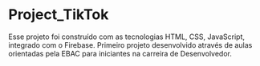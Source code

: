 # Project_TikTok
Esse projeto foi construído com as tecnologias HTML, CSS, JavaScript, integrado com o Firebase. Primeiro projeto desenvolvido através de aulas orientadas pela EBAC para iniciantes na carreira de Desenvolvedor.
